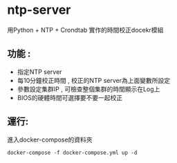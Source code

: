 # ntp-server

用Python + NTP + Crondtab 實作的時間校正docekr模組<br>

功能 :
------
* 指定NTP server 
* 每10分鐘校正時間 , 校正的NTP server為上面變數所設定
* 參數設定集群IP , 可檢查整個集群的時間顯示在Log上
* BIOS的硬體時間可選擇要不要一起校正

運行:
------
進入docker-compose的資料夾

    docker-compose -f docker-compose.yml up -d
    
